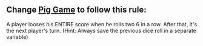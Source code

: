 ## Change [Pig Game](https://github.com/SamaneYaghoobi/Pig-Game) to follow this rule:

A player looses his ENTIRE score when he rolls two 6 in a row. After that, it's the next player's turn. (Hint: Always save the previous dice roll in a separate variable)
